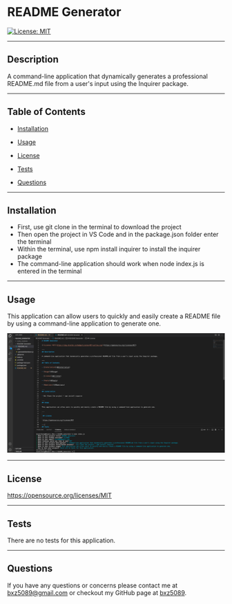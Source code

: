 # README Generator 

[![License: MIT](https://img.shields.io/badge/License-MIT-yellow.svg)](https://opensource.org/licenses/MIT)

---
## Description

A command-line application that dynamically generates a professional README.md file from a user's input using the Inquirer package.    

---
## Table of Contents

- [Installation](##Installation)

- [Usage](##Usage)

- [License](##License) 

- [Tests](##Tests)

- [Questions](##Questions)

---
## Installation

- First, use git clone in the terminal to download the project 
- Then open the project in VS Code and in the package.json folder enter the terminal 
- Within the terminal, use npm install inquirer to install the inquirer package
- The command-line application should work when node index.js is entered in the terminal 

---
## Usage

This application can allow users to quickly and easily create a README file by using a command-line application to generate one.

![alt text](assets/img/Screen1Shot1.png)

--- 
 
 ## License 
 
 https://opensource.org/licenses/MIT

---
## Tests

There are no tests for this application.

---
## Questions

If you have any questions or concerns please contact me at bxz5089@gmail.com or checkout my GitHub page at [bxz5089](https://github.com/bxz5089/).
